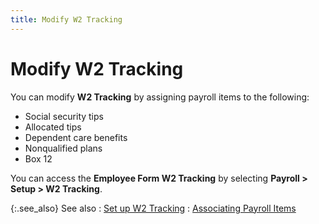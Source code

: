 ```yaml
---
title: Modify W2 Tracking
---
```


# Modify W2 Tracking


You can modify **W2 Tracking** by  assigning payroll items to the following:

- Social security  tips
- Allocated tips
- Dependent care  benefits
- Nonqualified  plans
- Box 12



You can access the **Employee Form W2 
 Tracking** by selecting **Payroll 
 &gt; Setup &gt; W2 Tracking**.


{:.see_also}
See also
: [Set up W2 Tracking]({{site.prl_baseurl}}/setup/w2-tracking-of-payroll-items/setting-up-w2-tracking/setting_up_w2_tracking.html)
: [Associating  Payroll Items]({{site.prl_baseurl}}/setup/w2-tracking-of-payroll-items/setting-up-w2-tracking/associating_payroll_items.html)
